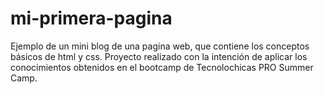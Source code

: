 # mi-primera-pagina
Ejemplo de un mini blog de una pagina web, que contiene los conceptos básicos de html y css.  Proyecto realizado con la intención de aplicar los conocimientos obtenidos en el bootcamp de Tecnolochicas PRO Summer Camp.
